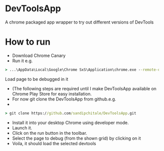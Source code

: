 DevToolsApp
===========

A chrome packaged app wrapper to try out different versions of DevTools

How to run
==========

* Download Chrome Canary
* Run it e.g.

```bat
> ...\AppData\Local\Google\Chrome SxS\Application\chrome.exe --remote-debugging-port=9222 --no-first-run --user-data-dir=C:\temp\devtoolsprofile
```

Load page to be debugged in it
* (The following steps are required until I make DevToolsApp available on Chrome Play Store for easy installation.
* For now git clone the DevToolsApp from github.e.g.
* 
```bat
> git clone https://github.com/sandipchitale/DevToolsApp.git
```

* Install it into your desktop Chrome using developer mode.
* Launch it.
* Click on the run button in the toolbar.
* Select the page to debug (from the shown grid) by clicking on it
* Voila, it should load the selected devtools
